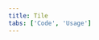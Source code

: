 ```yaml
---
title: Tile
tabs: ['Code', 'Usage']
---
```



<component 
    name="Tile"
    component="tile" 
    variation="tile"
    experimental="true"
    hasReactVersion="true"
    >
</component>
<component 
    name="Clickable Tile"
    component="tile" 
    variation="tile--clickable"
    experimental="true"
    hasReactVersion="true"
    >
</component>
<component 
    name="Selectable Tile"
    component="tile" 
    variation="tile--selectable"
    experimental="true"
    hasReactVersion="true"
    >
</component>
<component 
    name="Expandable Tile"
    component="tile" 
    variation="tile--expandable"
    experimental="true"
    hasReactVersion="true"
    >
</component>
<component-docs component="tile" experimental="true"></component-docs>
